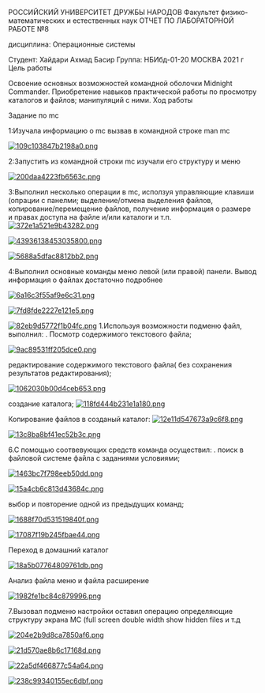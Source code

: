 РОССИЙСКИЙ УНИВЕРСИТЕТ ДРУЖБЫ НАРОДОВ
Факультет физико-математических и естественных наук
ОТЧЕТ
ПО ЛАБОРАТОРНОЙ РАБОТЕ №8

дисциплина: Операционные системы

Студент: Хайдари Ахмад Басир 
Группа: НБИбд-01-20
МОСКВА
2021 г
Цель работы

Освоение основных возможностей командной оболочки Midnight Commander. Приобретение навыков практической работы по просмотру каталогов и файлов; манипуляций с ними.
Ход работы

Задание по mc

1:Изучала информацию о mc вызвав в командной строке man mc 

<a href="https://wampi.ru/image/RqbDLfE"><img src="https://ia.wampi.ru/2021/09/25/109c103847b2198a0.png" alt="109c103847b2198a0.png" border="0"></a>

2:Запустить из командной строки mc изучали его структуру и меню 

<a href="https://wampi.ru/image/RqbDXY8"><img src="https://ic.wampi.ru/2021/09/25/200daa4223fb6563c.png" alt="200daa4223fb6563c.png" border="0"></a>

3:Выполнил несколько операции в mc, исползуя управляющие клавиши (опрации с панелми; выделение/отмена выделения файлов, копирование/перемещение файлов, получение информация о размере и правах доступа на файле и/или каталоги и т.п. 
<a href="https://wampi.ru/image/RqbD9Nr"><img src="https://ia.wampi.ru/2021/09/25/372e1a521e9b43282.png" alt="372e1a521e9b43282.png" border="0"></a>

<a href="https://wampi.ru/image/RqbgcfI"><img src="https://ic.wampi.ru/2021/09/25/43936138453035800.png" alt="43936138453035800.png" border="0"></a>

<a href="https://wampi.ru/image/RqbgRBa"><img src="https://ia.wampi.ru/2021/09/25/5688a5dfac8812bb2.png" alt="5688a5dfac8812bb2.png" border="0"></a>

4:Выполнил основные команды меню левой (или правой) панели. Вывод информация о файлах достаточно подробнее

<a href="https://wampi.ru/image/RqbgicH"><img src="https://ic.wampi.ru/2021/09/25/6a16c3f55af9e6c31.png" alt="6a16c3f55af9e6c31.png" border="0"></a>

<a href="https://wampi.ru/image/RqbggJ6"><img src="https://ic.wampi.ru/2021/09/25/7fd8fde2227e121e5.png" alt="7fd8fde2227e121e5.png" border="0"></a>

<a href="https://wampi.ru/image/RqbgmPZ"><img src="https://ia.wampi.ru/2021/09/25/82eb9d5772f1b04fc.png" alt="82eb9d5772f1b04fc.png" border="0"></a>
1.Используя возможности подменю файл, выполнил: . Посмотр содержимого текстового файла;

<a href="https://wampi.ru/image/RqbgOmt"><img src="https://ia.wampi.ru/2021/09/25/9ac89531ff205dce0.png" alt="9ac89531ff205dce0.png" border="0"></a>

редактирование содержимого текстового файла( без сохранения результатов редактирования);

<a href="https://wampi.ru/image/RqbgsX7"><img src="https://ia.wampi.ru/2021/09/25/1062030b00d4ceb653.png" alt="1062030b00d4ceb653.png" border="0"></a>

создание каталога;
<a href="https://wampi.ru/image/RqbgESY"><img src="https://ic.wampi.ru/2021/09/25/118fd444b231e1a180.png" alt="118fd444b231e1a180.png" border="0"></a>

Копирование файлов в созданый каталог: 
<a href="https://wampi.ru/image/Rqbg2zi"><img src="https://ic.wampi.ru/2021/09/25/12e11d547673a9c6f8.png" alt="12e11d547673a9c6f8.png" border="0"></a>

<a href="https://wampi.ru/image/RqbgIzZ"><img src="https://ia.wampi.ru/2021/09/25/13c8ba8bf41ec52b3c.png" alt="13c8ba8bf41ec52b3c.png" border="0"></a>

6.С помощью соотвевующих средств команда осуществил: . поиск в файловой системе файла с заданиями условиями;

<a href="https://wampi.ru/image/Rqb16ut"><img src="https://ia.wampi.ru/2021/09/25/1463bc7f798eeb50dd.png" alt="1463bc7f798eeb50dd.png" border="0"></a>

<a href="https://wampi.ru/image/Rqb1JsZ"><img src="https://ic.wampi.ru/2021/09/25/15a4cb6c813d43684c.png" alt="15a4cb6c813d43684c.png" border="0"></a>

выбор и повторение одной из предыдущих команд;

<a href="https://wampi.ru/image/Rqb104E"><img src="https://ic.wampi.ru/2021/09/25/1688f70d531519840f.png" alt="1688f70d531519840f.png" border="0"></a>

<a href="https://wampi.ru/image/Rqb12h7"><img src="https://ia.wampi.ru/2021/09/25/17087f19b245fbae44.png" alt="17087f19b245fbae44.png" border="0"></a>

Переход в домашний каталог

<a href="https://wampi.ru/image/Rqb1l20"><img src="https://ia.wampi.ru/2021/09/25/18a5b07764809761db.png" alt="18a5b07764809761db.png" border="0"></a>

Анализ файла меню и файла расширение

<a href="https://wampi.ru/image/Rqb1XIn"><img src="https://ia.wampi.ru/2021/09/25/1982fe1bc84c879996.png" alt="1982fe1bc84c879996.png" border="0"></a>


7.Вызовал подменю настройки оставил операцию определяющие структуру экрана MC (full screen double width show hidden files и т.д

<a href="https://wampi.ru/image/Rqb4d7V"><img src="https://ia.wampi.ru/2021/09/25/204e2b9d8ca7850af6.png" alt="204e2b9d8ca7850af6.png" border="0"></a>

<a href="https://wampi.ru/image/Rqb41qc"><img src="https://ia.wampi.ru/2021/09/25/21d570ae8b6c17168d.png" alt="21d570ae8b6c17168d.png" border="0"></a>

<a href="https://wampi.ru/image/Rqb4vog"><img src="https://ic.wampi.ru/2021/09/25/22a5df466877c54a64.png" alt="22a5df466877c54a64.png" border="0"></a>

<a href="https://wampi.ru/image/Rqb4E88"><img src="https://ic.wampi.ru/2021/09/25/238c99340155ec6dbf.png" alt="238c99340155ec6dbf.png" border="0"></a>

